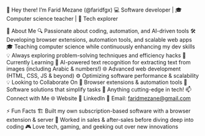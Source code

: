 👋 Hey there! I’m Farid Mezane (@faridfgx)
💻 Software developer | 🎓 Computer science teacher | 🚀 Tech explorer

🚀 About Me
🔍 Passionate about coding, automation, and AI-driven tools
🛠️ Developing browser extensions, automation tools, and scalable web apps
🎓 Teaching computer science while continuously enhancing my dev skills
💡 Always exploring problem-solving techniques and efficiency hacks
🌱 Currently Learning
🤖 AI-powered text recognition for extracting text from images (including Arabic & numbers!)
🌐 Advanced web development (HTML, CSS, JS & beyond)
⚙️ Optimizing software performance & scalability
💡 Looking to Collaborate On
🔗 Browser extensions & automation tools
🎯 Software solutions that simplify tasks
🚀 Anything cutting-edge in tech!
📫 Connect with Me
🌐 Website
💼 LinkedIn
📧 Email: faridmezane@gmail.com

⚡ Fun Facts
🏗️ Built my own subscription-based software with a browser extension & server
🤝 Worked in sales & after-sales before diving deep into coding
🎮 Love tech, gaming, and geeking out over new innovations
